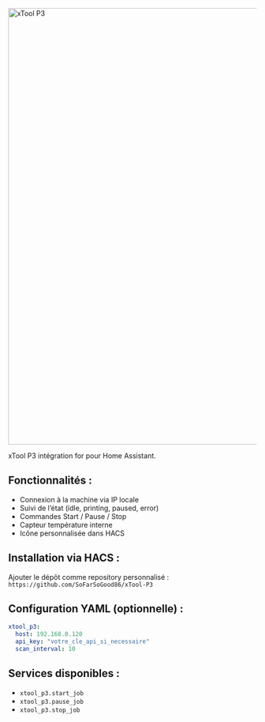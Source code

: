 <img width="3083" height="884" alt="xTool P3" src="https://github.com/user-attachments/assets/d4509657-fee1-4f48-93cf-479a61443ec7" />

xTool P3 intégration for pour Home Assistant.

## Fonctionnalités :
- Connexion à la machine via IP locale
- Suivi de l’état (idle, printing, paused, error)
- Commandes Start / Pause / Stop
- Capteur température interne
- Icône personnalisée dans HACS

## Installation via HACS :
Ajouter le dépôt comme repository personnalisé : `https://github.com/SoFarSoGood86/xTool-P3`

## Configuration YAML (optionnelle) :
```yaml
xtool_p3:
  host: 192.168.0.120
  api_key: "votre_cle_api_si_necessaire"
  scan_interval: 10
```

## Services disponibles :
- `xtool_p3.start_job`
- `xtool_p3.pause_job`
- `xtool_p3.stop_job`
